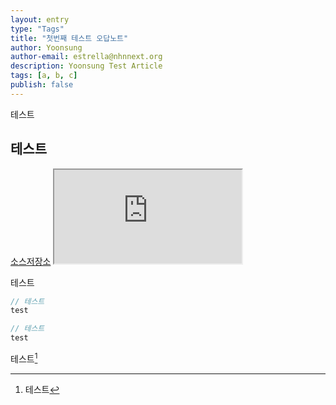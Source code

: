 ```yaml
---
layout: entry
type: "Tags"
title: "첫번째 테스트 오답노트"
author: Yoonsung
author-email: estrella@nhnnext.org
description: Yoonsung Test Article
tags: [a, b, c]
publish: false
---
```


테스트


## 테스트

<div class="youtube">
	<a href="https://github.com/YoonSung/Issue-News.git">소스저장소</a>
	<iframe src="http://www.youtube.com/embed/H_q05wzmeSQ?autoplay=1&amp;theme=light" class="video"></iframe>	
</div>

테스트

```javascript
// 테스트
test
```

```java
// 테스트
test
```
테스트[^1]


[^1]: 테스트